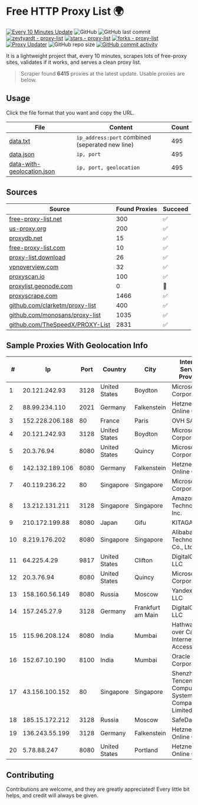 
# Free HTTP Proxy List 🌍

[![Every 10 Minutes Update](https://github.com/mertguvencli/http-proxy-list/actions/workflows/main.yml/badge.svg?branch=main)](https://github.com/mertguvencli/http-proxy-list/actions/workflows/main.yml)
![GitHub](https://img.shields.io/github/license/mertguvencli/http-proxy-list)
![GitHub last commit](https://img.shields.io/github/last-commit/mertguvencli/http-proxy-list)
[![zevtyardt - proxy-list](https://img.shields.io/static/v1?label=zevtyardt&message=proxy-list&color=blue&logo=github)](https://github.com/zevtyardt/proxy-list "Go to GitHub repo")
[![stars - proxy-list](https://img.shields.io/github/stars/zevtyardt/proxy-list?style=social)](https://github.com/zevtyardt/proxy-list)
[![forks - proxy-list](https://img.shields.io/github/forks/zevtyardt/proxy-list?style=social)](https://github.com/zevtyardt/proxy-list)
[![Proxy Updater](https://github.com/zevtyardt/proxy-list/workflows/Proxy%20Updater/badge.svg)](https://github.com/zevtyardt/proxy-list/actions?query=workflow:"Proxy+Updater")
![GitHub repo size](https://img.shields.io/github/repo-size/zevtyardt/proxy-list)
[![GitHub commit activity](https://img.shields.io/github/commit-activity/m/zevtyardt/proxy-list?logo=commits)](https://github.com/zevtyardt/proxy-list/commits/main)

It is a lightweight project that, every 10 minutes, scrapes lots of free-proxy sites, validates if it works, and serves a clean proxy list.

> Scraper found **6415** proxies at the latest update. Usable proxies are below.

## Usage

Click the file format that you want and copy the URL.

|File|Content|Count|
|----|-------|-----|
|[data.txt](https://raw.githubusercontent.com/mertguvencli/http-proxy-list/main/proxy-list/data.txt)|`ip_address:port` combined (seperated new line)|495|
|[data.json](https://raw.githubusercontent.com/mertguvencli/http-proxy-list/main/proxy-list/data.json)|`ip, port`|495|
|[data-with-geolocation.json](https://raw.githubusercontent.com/mertguvencli/http-proxy-list/main/proxy-list/data-with-geolocation.json)|`ip, port, geolocation`|495|

## Sources

|Source|Found Proxies|Succeed|
|------|-------------|-------|
|[free-proxy-list.net](https://free-proxy-list.net)|300|✅|
|[us-proxy.org](https://www.us-proxy.org)|200|✅|
|[proxydb.net](http://proxydb.net)|15|✅|
|[free-proxy-list.com](https://free-proxy-list.com/?page=&port=&type%5B%5D=http&type%5B%5D=https&up_time=0&search=Search)|10|✅|
|[proxy-list.download](https://www.proxy-list.download/HTTP)|26|✅|
|[vpnoverview.com](https://vpnoverview.com/privacy/anonymous-browsing/free-proxy-servers)|32|✅|
|[proxyscan.io](https://www.proxyscan.io)|100|✅|
|[proxylist.geonode.com](https://proxylist.geonode.com/api/proxy-list?limit=300&page=1&sort_by=lastChecked&sort_type=desc&protocols=http,https)|0|🚫|
|[proxyscrape.com](https://api.proxyscrape.com/v2/?request=displayproxies&protocol=http&timeout=10000&country=all&ssl=all&anonymity=all)|1466|✅|
|[github.com/clarketm/proxy-list](https://raw.githubusercontent.com/clarketm/proxy-list/master/proxy-list-raw.txt)|400|✅|
|[github.com/monosans/proxy-list](https://raw.githubusercontent.com/monosans/proxy-list/main/proxies/http.txt)|1035|✅|
|[github.com/TheSpeedX/PROXY-List](https://raw.githubusercontent.com/TheSpeedX/PROXY-List/master/http.txt)|2831|✅|


## Sample Proxies With Geolocation Info

|#|Ip|Port|Country|City|Internet Service Provider|
|-|--|----|-------|----|-------------------------|
|1|20.121.242.93|3128|United States|Boydton|Microsoft Corporation|
|2|88.99.234.110|2021|Germany|Falkenstein|Hetzner Online GmbH|
|3|152.228.206.188|80|France|Paris|OVH SAS|
|4|20.121.242.93|3128|United States|Boydton|Microsoft Corporation|
|5|20.3.76.94|8080|United States|Quincy|Microsoft Corporation|
|6|142.132.189.106|8080|Germany|Falkenstein|Hetzner Online GmbH|
|7|40.119.236.22|80|Singapore|Singapore|Microsoft Corporation|
|8|13.212.131.211|3128|Singapore|Singapore|Amazon Technologies Inc.|
|9|210.172.199.88|8080|Japan|Gifu|KITAGATA|
|10|8.219.176.202|8080|Singapore|Singapore|Alibaba (US) Technology Co., Ltd.|
|11|64.225.4.29|9817|United States|Clifton|DigitalOcean, LLC|
|12|20.3.76.94|8080|United States|Quincy|Microsoft Corporation|
|13|158.160.56.149|8080|Russia|Moscow|Yandex.Cloud LLC|
|14|157.245.27.9|3128|Germany|Frankfurt am Main|DigitalOcean, LLC|
|15|115.96.208.124|8080|India|Mumbai|Hathway IP over Cable Internet Access|
|16|152.67.10.190|8100|India|Mumbai|Oracle Corporation|
|17|43.156.100.152|80|Singapore|Singapore|Shenzhen Tencent Computer Systems Company Limited|
|18|185.15.172.212|3128|Russia|Moscow|SafeData LLC|
|19|136.243.55.199|3128|Germany|Falkenstein|Hetzner Online GmbH|
|20|5.78.88.247|8080|United States|Portland|Hetzner Online GmbH|



## Contributing

Contributions are welcome, and they are greatly appreciated! Every
little bit helps, and credit will always be given.

